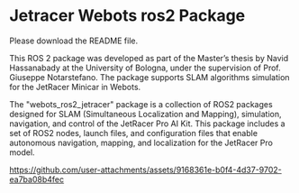 # Jetracer Webots ros2 Package

Please download the README file.

This ROS 2 package was developed as part of the Master’s thesis by Navid Hassanabady at the University of Bologna, 
under the supervision of Prof. Giuseppe Notarstefano. The package supports SLAM algorithms simulation for the JetRacer Minicar in Webots.

The "webots_ros2_jetracer" package is a collection of ROS2 packages designed for SLAM (Simultaneous Localization and Mapping), 
simulation, navigation, and control of the JetRacer Pro AI Kit. This package includes a set of ROS2 nodes, launch files, 
and configuration files that enable autonomous navigation, mapping, and localization for the JetRacer Pro model.

https://github.com/user-attachments/assets/9168361e-b0f4-4d37-9702-ea7ba08b4fec


